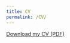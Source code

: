 ```yaml
---
title: CV
permalink: /CV/
---
```


[Download my CV (PDF)]([https://drive.google.com/file/d/FILE_ID/view?usp=sharing](https://berkeley.app.box.com/s/0qgciyesxsexjclhxwh3ac2rez4ccp0f))
